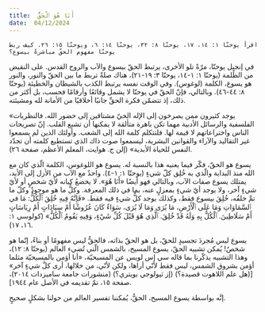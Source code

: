 ```yaml
---
title:  أَنَا هُوَ ٱلْحَقُّ
date:  04/12/2024
---
```


`اقرأ يوحنّا ١: ١٤، ١٧، يوحنّا ٨: ٣٢، يوحنّا ١٤: ٦، ويوحنّا ١٥: ٢٦. كيف ربط يوحنّا مفهوم الحقّ مباشرةً بيسوع؟`

في إنجيل يوحنّا، مرّةً تلو الأخرى، يرتبط الحقّ بيسوع والآب والروح القدس. على النقيض من الظُلمة (يوحنّا ١: ١-١٤، يوحنّا ٣: ١٩-٢١)، هناك صلةٌ تربط ما بين الحقّ والنور، والنور هو يسوع، الكلمة (لوغوس). وفي الوقت نفسه يرتبط الكذب بالشيطان والخطيئة (يوحنّا ٨: ٤٤-٤٦). وبالتالي، فإنّ الحقّ في يوحنّا لا يشمل وقائعًا وأرقامًا فحسب، بل أكثر من ذلك، إذ تتضمّن فكرة الحقِّ جانبًا أخلاقيًا من الأمانة لله ومشيئته.

«يوجد كثيرون ممن يصرخون إلى الإله الحيّ مشتاقين إلى حضور الله. فالنظريات الفلسفية والرسائل الأدبية مهما تكن باهرة متألقة لا يمكنها أن تشبع القلب. إنّ تصريحات الناس واختراعاتهم لا قيمة لها. فلتتكلم كلمة الله إلى الشعب. وأولئك الذين لم يسمعوا غير التقاليد والآراء والقوانين البشرية، ليسمعوا صوت ذاك الذي تستطيع كلمته أن تجدّد النفس للحياة الأبدية» (إلن ج. هوايت، المعلم الأعظم، صفحة ٢٦).

يسوع هو الحقّ، فكّر فيما يعنيه هذا بالنسبة له. يسوع هو اللوغوس، الكلمة الّذي كان مع الله منذ البداية والّذي به خُلِق كلّ شيءٍ (يوحنّا ١: ١-٤). واحدٌ مع الآب من الأزل إلى الأبد، يمتلك يسوع صفات الآب، وبالتالي فهو أيضًا «أَنَا هُوَ». لا يخضعُ كيانه لأيّ شخصٍ أو لأيّ شيءٍ آخر، ولا يوجد أيّ شيءٍ بمعزلٍ عنه، بما في ذلك المعرفة. وكلُّ ما هو موجودٌ وكلّ ما تمَّ خلقُه، خُلِقَ بيسوع فقط، وكذلك يوجد كلُّ شيءٍ فيه فقط. «فَإِنَّهُ فِيهِ خُلِقَ ٱلْكُلُّ: مَا في ٱلسَّمَاوَاتِ وَمَا عَلَى ٱلْأَرْضِ، مَا يُرَى وَمَا لَا يُرَى، سَوَاءٌ كَانَ عُرُوشًا أَمْ سِيَادَاتٍ أَمْ رِيَاسَاتٍ أَمْ سَلَاطِينَ. ٱلْكُلُّ بِهِ وَلَهُ قَدْ خُلِقَ. ٱلَّذِي هُوَ قَبْلَ كُلِّ شَيْءٍ، وَفِيهِ يَقُومُ ٱلْكُلُّ» (كولوسي ١: ١٦، ١٧).

يسوع ليس مُجردَ تجسيدٍ للحقّ، بل هو الحقّ بذاته، فالحقُّ ليس مفهومًا أو بناءً، إنّما هو شخصٌ! يُمكن تشبيه الحقّ، يسوع المسيح، بالشمس الّتي تُضيء العالم (يوحنّا ٨: ١٢)، وهذا التشبيه يذكّرنا بما قاله سي إس لويس عن المسيحيّة، «أنا أؤمن بالمسيحيّة مثلما أؤمن بشروق الشمس، ليس فقط لأنّي أراها، ولكن لأنّي، من خلالها، أرى كلَّ شيءٍ آخر» [(هل علم اللاهوت قصيدة؟) (إز ثيولوجي بويتري؟) (منشورات جامعة ساميزدات ٢٠١٤)، صفحة ١٥، تمّ تقديمه في الأصل عام ١٩٤٤].

إنَّه بواسطة يسوع المسيح، الحقُّ، يُمكننا تفسير العالم من حولنا بشكلٍ صحيحٍ.